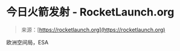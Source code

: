 <!--yml

category: 未分类

date: 2024-05-29 13:29:32

-->

# 今日火箭发射 - RocketLaunch.org

> 来源：[https://rocketlaunch.org](https://rocketlaunch.org)

欧洲空间局，ESA
